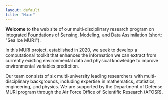 ```yaml
---
layout: default
title: "Main"
---
```


**Welcome** to the web site of our multi-disciplinary research program on Integrated Foundations of Sensing, Modeling, and Data Assimilation (short: "Sea Ice MURI"). 


In this MURI project, established in 2020, we seek to develop a computational toolkit that enhances the information we can extract from currently existing environmental data and physical knowledge to improve environmental variables prediction.


Our team consists of six multi-university leading researchers with multi-disciplinary backgrounds, including expertise in mathematics, statistics, engineering, and physics. We are supported by the Department of Defense MURI program through the Air Force Office of Scientific Research (AFOSR).